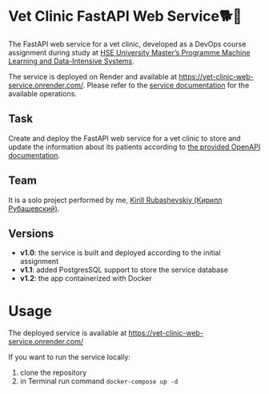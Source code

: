 # Vet Clinic FastAPI Web Service:dog2::hospital: 

The FastAPI web service for a vet clinic, developed as a DevOps course assignment during study at [HSE University Master’s Programme Machine Learning and Data-Intensive Systems](https://www.hse.ru/en/ma/mlds/).

The service is deployed on Render and available at https://vet-clinic-web-service.onrender.com/. Please refer to the [service documentation](https://vet-clinic-web-service.onrender.com/docs) for the available operations.

## Task

Create and deploy the FastAPI web service for a vet clinic to store and update the information about its patients according to [the provided OpenAPI documentation](clinic.yaml).

## Team

It is a solo project performed by me, [Kirill Rubashevskiy (Кирилл Рубашевский)](https://github.com/kirill-rubashevskiy).

## Versions

- **v1.0**: the service is built and deployed according to the initial assignment
- **v1.1**: added PostgresSQL support to store the service database
- **v1.2**: the app containerized with Docker

# Usage

The deployed service is available at https://vet-clinic-web-service.onrender.com/

If you want to run the service locally: 

1. clone the repository 
2. in Terminal run command `docker-compose up -d`